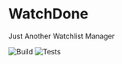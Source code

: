 # WatchDone
Just Another Watchlist Manager

![Build](https://github.com/thesandipv/watchdone/workflows/Android%20CI/badge.svg)
![Tests](https://github.com/thesandipv/watchdone/workflows/Android%20Test/badge.svg)
